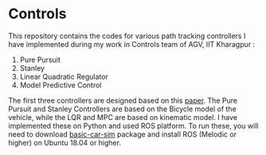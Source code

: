 # Controls
This repository contains the codes for various path tracking controllers I have implemented during my work in Controls team of AGV, IIT Kharagpur :
1. Pure Pursuit
2. Stanley
3. Linear Quadratic Regulator
4. Model Predictive Control

The first three controllers are designed based on this [paper](https://www.ri.cmu.edu/pub_files/2009/2/Automatic_Steering_Methods_for_Autonomous_Automobile_Path_Tracking.pdf).
The Pure Pursuit and Stanley Controllers are based on the Bicycle model of the vehicle, while the LQR and MPC are based on kinematic model. I have implemented these on Python and used ROS platform.
To run these, you will need to download [basic-car-sim](https://github.com/sridhar-singhal/basic_car_sim) package and install ROS (Melodic or higher) on Ubuntu 18.04 or higher.
